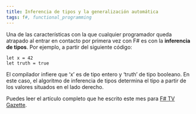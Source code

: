 ```yaml
---
title: Inferencia de tipos y la generalización automática
tags: f#, functional_programming
---
```

Una de las características con la que cualquier programador queda atrapado al entrar en contacto por primera vez con F# es con la **inferencia de tipos**. Por ejemplo, a partir del siguiente código:

    let x = 42
    let truth = true
    

El compilador infiere que ‘x’ es de tipo entero y ‘truth’ de tipo booleano. En este caso, el algoritmo de inferencia de tipos determina el tipo a partir de los valores situados en el lado derecho.

Puedes leer el artículo completo que he escrito este mes para [F# TV Gazette](https://fsharp.tv/gazettes/running-titles-and-accumulators-with-f-gazette-005).


